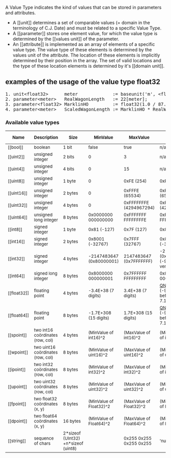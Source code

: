 A Value Type indicates the kind of values that can be stored in parameters and attributes.

- A [[unit]] determines a set of comparable values (= domain in the terminology of C.J. Date) and must be related to a specific Value Type.
- A [[parameter]] stores one element value, for which the value type is determined by the [[values unit]] of the parameter.
- An [[attribute]] is implemented as an array of elements of a specific value type. The value type of these elements is determined by the values unit of the attribute. The location of these elements is implicitly determined by their position in the array. The set of valid locations and the type of these location elements is determined by it's [[domain unit]].

## examples of the usage of the value type float32
<pre>
1. unit&lt;float32&gt;      meter             := baseunit('m', &lt;float32&gt;);
2. parameter&lt;meter&gt;   RealWagonLength   := 22[meter];
3. parameter&lt;float32&gt; MarklinHO         := float32(1.0 / 87.0);
4. parameter&lt;meter&gt;   ScaledWagonLength := MarklinHO * RealWagonLength;
</pre>

### Available value types
<table>
<thead>
<tr class="header">
<th><sup>Name</sup></th>
<th><sup>Description</sup></th>
<th><sup>Size</sup></th>
<th><sup>MinValue</sup></th>
<th><sup>MaxValue</sup></th>
<th><sup>Missing<br>Value</sup></th>
<th><sup>CanBe<br>DomainUnit</sup></th>
<th><sup>Numeric<br>Group</sup></th>
<th><sup>Signed<br>Group</sup></th>
<th><sup>Point<br>Group</sup></th>
<th><sup>Suffix</sup></th>
</tr>
</thead>
<tbody>
<tr class="odd">
<td><sup>[[bool]]</sup></td>
<td><sup>boolean</sup></td>
<td><sup>1 bit</sup></td>
<td><sup>false</sup></td>
<td><sup>true</sup></td>
<td><sup>n/a</sup></td>
<td><sup>X</sup></td>
<td><sup></sup></td>
<td><sup></sup></td>
<td><sup></sup></td>
<td><sup></sup></td>
</tr>
<tr class="even">
<td><sup>[[uint2]]</sup></td>
<td><sup>unsigned integer</sup></td>
<td><sup>2 bits</sup></td>
<td><sup>0</sup></td>
<td><sup>3</sup></td>
<td><sup>n/a</sup></td>
<td><sup>X</sup></td>
<td><sup></sup></td>
<td><sup></sup></td>
<td><sup></sup></td>
<td><sup>u2</sup></td>
</tr>
<tr class="odd">
<td><sup>[[uint4]]</sup></td>
<td><sup>unsigned integer</sup></td>
<td><sup>4 bits</sup></td>
<td><sup>0</sup></td>
<td><sup>15</sup></td>
<td><sup>n/a</sup></td>
<td><sup>X</sup></td>
<td><sup></sup></td>
<td><sup></sup></td>
<td><sup></sup></td>
<td><sup>u4</sup></td>
</tr>
<tr class="even">
<td><sup>[[uint8]]</sup></td>
<td><sup>unsigned integer</sup></td>
<td><sup>1 byte</sup></td>
<td><sup>0</sup></td>
<td><sup>0xFE (254)</sup></td>
<td><sup>0xFF (255)</sup></td>
<td><sup>X</sup></td>
<td><sup>X</sup></td>
<td><sup></sup></td>
<td><sup></sup></td>
<td><sup>b</sup></td>
</tr>
<tr class="odd">
<td><sup>[[uint16]]</sup></td>
<td><sup>unsigned integer</sup></td>
<td><sup>2 bytes</sup></td>
<td><sup>0</sup></td>
<td><sup>0xFFFE (65534)</sup></td>
<td><sup>0xFFFF (65535)</sup></td>
<td><sup>X</sup></td>
<td><sup>X</sup></td>
<td><sup></sup></td>
<td><sup></sup></td>
<td><sup>w</sup></td>
</tr>
<tr class="even">
<td><sup>[[uint32]]</sup></td>
<td><sup>unsigned integer</sup></td>
<td><sup>4 bytes</sup></td>
<td><sup>0</sup></td>
<td><sup>0xFFFFFFFE (4294967294)</sup></td>
<td><sup>0xFFFFFFFF (4294967295)</sup></td>
<td><sup>X</sup></td>
<td><sup>X</sup></td>
<td><sup></sup></td>
<td><sup></sup></td>
<td><sup>u</sup></td>
</tr>
<tr class="odd">
<td><sup>[[uint64]]</sup></td>
<td><sup>unsigned long integer</sup></td>
<td><sup>8 bytes</sup></td>
<td><sup>0x0000000<BR>000000000</sup></td>
<td><sup>0xFFFFFFF<BR>FFFFFFFFE</sup></td>
<td><sup>0xFFFFFFF<BR>FFFFFFFFF</sup></td>
<td><sup>X</sup></td>
<td><sup>X</sup></td>
<td><sup>X</sup></td>
<td><sup></sup></td>
<td><sup>u64</sup></td>
</tr>
<tr class="even">
<td><sup>[[int8]]</sup></td>
<td><sup>signed integer</sup></td>
<td><sup>1 byte</sup></td>
<td><sup>0x81 (-127)</sup></td>
<td><sup>0x7F (127)</sup></td>
<td><sup>0x80 (-128)</sup></td>
<td><sup>X</sup></td>
<td><sup>X</sup></td>
<td><sup>X</sup></td>
<td><sup></sup></td>
<td><sup>c</sup></td>
</tr>
<tr class="odd">
<td><sup>[[int16]]</sup></td>
<td><sup>signed integer</sup></td>
<td><sup>2 bytes</sup></td>
<td><sup>0x8001 (-32767)</sup></td>
<td><sup>0x7FFF (32767)</sup></td>
<td><sup>0x8000 (-32768)</sup></td>
<td><sup>X</sup></td>
<td><sup>X</sup></td>
<td><sup>X</sup></td>
<td><sup></sup></td>
<td><sup>s</sup></td>
</tr>
<tr class="even">
<td><sup>[[int32]]</sup></td>
<td><sup>signed integer</sup></td>
<td><sup>4 bytes</sup></td>
<td><sup>-2147483647 (0x80000001)</sup></td>
<td><sup>2147483647 (0x7FFFFFFF)</sup></td>
<td><sup>-2147483648 (0x80000000)<br />
(-9999 before version 7.126)</sup></td>
<td><sup>X</sup></td>
<td><sup>X</sup></td>
<td><sup>X</sup></td>
<td><sup></sup></td>
<td><sup>i</sup></td>
</tr>
<tr class="odd">
<td><sup>[[int64]]</sup></td>
<td><sup>signed long integer</sup></td>
<td><sup>8 bytes</sup></td>
<td><sup>0x8000000<BR>000000001</sup></td>
<td><sup>0x7FFFFFF<BR>FFFFFFFFF</sup></td>
<td><sup>0x8000000<BR>000000000</sup></td>
<td><sup>X</sup></td>
<td><sup>X</sup></td>
<td><sup>X</sup></td>
<td><sup></sup></td>
<td><sup>i64</sup></td>
</tr>
<tr class="even">
<td><sup>[[float32]]</sup></td>
<td><sup>floating point</sup></td>
<td><sup>4 bytes</sup></td>
<td><sup>-3.4E+38 (7 digits)</sup></td>
<td><sup>3.4E+38 (7 digits)</sup></td>
<td><sup><a href="https://en.wikipedia.org/wiki/NaN#Quiet_NaN">QNaN</a> (-9999.0f before version 7.126)</sup></td>
<td><sup></sup></td>
<td><sup>X</sup></td>
<td><sup>X</sup></td>
<td><sup></sup></td>
<td><sup>f</sup></td>
</tr>
<tr class="odd">
<td><sup>[[float64]]</sup></td>
<td><sup>floating point</sup></td>
<td><sup>8 bytes</sup></td>
<td><sup>-1.7E+308 (15 digits)</sup></td>
<td><sup>1.7E+308 (15 digits)</sup></td>
<td><sup><a href="https://en.wikipedia.org/wiki/NaN#Quiet_NaN">QNaN</a> (-9999.0 before version 7.126)</sup></td>
<td><sup></sup></td>
<td><sup>X</sup></td>
<td><sup>X</sup></td>
<td><sup></sup></td>
<td><sup>d</sup></td>
</tr>
<tr class="even">
<td><sup>[[spoint]]</sup></td>
<td><sup>two int16 coördinates (row, col)</sup></td>
<td><sup>4 bytes</sup></td>
<td><sup>(MinValue of int16)^2</sup></td>
<td><sup>(MaxValue of int16)^2</sup></td>
<td><sup>(MissingValue of int16)^2</sup></td>
<td><sup>X</sup></td>
<td><sup></sup></td>
<td><sup></sup></td>
<td><sup>X</sup></td>
<td><sup></sup></td>
</tr>
<tr class="odd">
<td><sup>[[wpoint]]</sup></td>
<td><sup>two uint16 coördinates (row, col)</sup></td>
<td><sup>8 bytes</sup></td>
<td><sup>(MinValue of uint16)^2</sup></td>
<td><sup>(MaxValue of uint16)^2</sup></td>
<td><sup>(MissingValue of uint16)^2</sup></td>
<td><sup>X</sup></td>
<td><sup></sup></td>
<td><sup></sup></td>
<td><sup>X</sup></td>
<td><sup></sup></td>
</tr>
<tr class="even">
<td><sup>[[ipoint]]</sup></td>
<td><sup>two int32 coördinates (row, col)</sup></td>
<td><sup>8 bytes</sup></td>
<td><sup>(MinValue of int32)^2</sup></td>
<td><sup>(MaxValue of int32)^2</sup></td>
<td><sup>(MissingValue of int32)^2</sup></td>
<td><sup>X</sup></td>
<td><sup></sup></td>
<td><sup></sup></td>
<td><sup>X</sup></td>
<td><sup></sup></td>
</tr>
<tr class="odd">
<td><sup>[[upoint]]</sup></td>
<td><sup>two uint32 coördinates (row, col)</sup></td>
<td><sup>8 bytes</sup></td>
<td><sup>(MinValue of uint32)^2</sup></td>
<td><sup>(MaxValue of uint32)^2</sup></td>
<td><sup>(MissingValue of uint32)^2</sup></td>
<td><sup>X</sup></td>
<td><sup></sup></td>
<td><sup></sup></td>
<td><sup>X</sup></td>
<td><sup></sup></td>
</tr>
<tr class="even">
<td><sup>[[fpoint]]</sup></td>
<td><sup>two float32 coördinates (x, y)</sup></td>
<td><sup>8 bytes</sup></td>
<td><sup>(MinValue of Float32)^2</sup></td>
<td><sup>(MaxValue of Float32)^2</sup></td>
<td><sup>(MissingValue of Float32)^2</sup></td>
<td><sup></sup></td>
<td><sup></sup></td>
<td><sup></sup></td>
<td><sup>X</sup></td>
<td><sup></sup></td>
</tr>
<tr class="odd">
<td><sup>[[dpoint]]</sup></td>
<td><sup>two float64 coördinates (x, y)</sup></td>
<td><sup>16 bytes</sup></td>
<td><sup>(MinValue of Float64)^2</sup></td>
<td><sup>(MaxValue of Float64)^2</sup></td>
<td><sup>(MissingValue of Float64)^2</sup></td>
<td><sup></sup></td>
<td><sup></sup></td>
<td><sup></sup></td>
<td><sup>X</sup></td>
<td><sup></sup></td>
</tr>
<tr class="even">
<td><sup>[[string]]</sup></td>
<td><sup>sequence of chars</sup></td>
<td><sup>2*sizeof<br>(UInt32)<br>+n*sizeof<br>(uint8)</sup></td>
<td><sup></sup></td>
<td><sup>0x255 0x255 0x255 0x255</sup></td>
<td><sup>'null'</sup></td>
<td><sup></sup></td>
<td><sup></sup></td>
<td><sup></sup></td>
<td><sup></sup></td>
<td><sup></sup></td>
</tr>
</tbody>
</table>
</span>